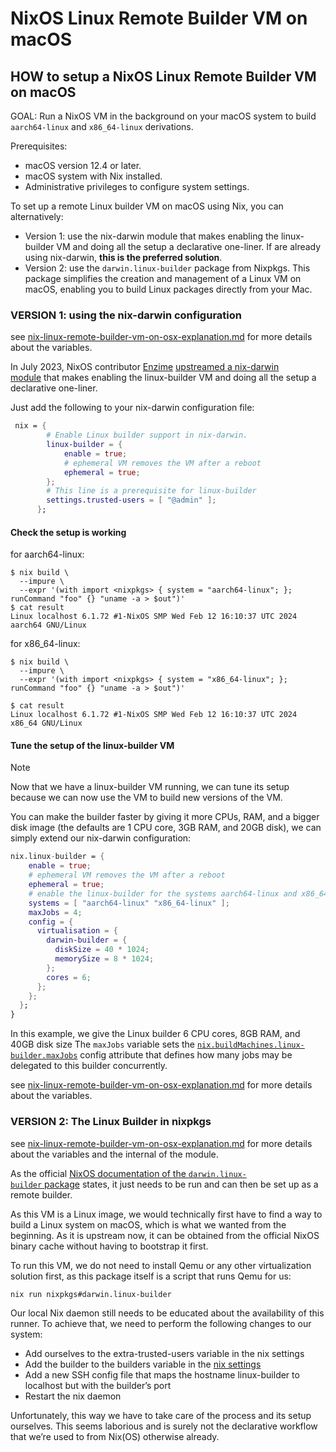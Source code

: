 
# NixOS Linux Remote Builder VM on macOS

## HOW to setup a NixOS Linux Remote Builder VM on macOS
GOAL: Run a NixOS VM in the background on your macOS system to build `aarch64-linux` and `x86_64-linux` derivations.


Prerequisites:

* macOS version 12.4 or later.
* macOS system with Nix installed.
* Administrative privileges to configure system settings.

To set up a remote Linux builder VM on macOS using Nix, you can alternatively:

* Version 1: use the nix-darwin module that makes enabling the linux-builder VM and doing all the setup a declarative one-liner. If are already using nix-darwin, **this is the preferred solution**.
* Version 2: use the `darwin.linux-builder` package from Nixpkgs. This package simplifies the creation and management of a Linux VM on macOS, enabling you to build Linux packages directly from your Mac.

### VERSION 1: using the nix-darwin configuration

see [nix-linux-remote-builder-vm-on-osx-explanation.md](nix-linux-remote-builder-vm-on-osx-explanation.md) for more details about the variables.

In July 2023, NixOS contributor [Enzime](https://github.com/enzime) [upstreamed a nix-darwin module](https://github.com/LnL7/nix-darwin/commit/d2b01ab455cb3fcae531fecc5fd23947dd102065) that makes enabling the linux-builder VM and doing all the setup a declarative one-liner.

Just add the following to your nix-darwin configuration file:

```nix
 nix = {
        # Enable Linux builder support in nix-darwin.
        linux-builder = {
            enable = true;
            # ephemeral VM removes the VM after a reboot
            ephemeral = true;
        };
        # This line is a prerequisite for linux-builder
        settings.trusted-users = [ "@admin" ];
      };
```

#### Check the setup is working

for aarch64-linux:

```
$ nix build \
  --impure \
  --expr '(with import <nixpkgs> { system = "aarch64-linux"; }; runCommand "foo" {} "uname -a > $out")'
$ cat result
Linux localhost 6.1.72 #1-NixOS SMP Wed Feb 12 16:10:37 UTC 2024 aarch64 GNU/Linux
```

for x86_64-linux:

```
$ nix build \
  --impure \
  --expr '(with import <nixpkgs> { system = "x86_64-linux"; }; runCommand "foo" {} "uname -a > $out")'

$ cat result
Linux localhost 6.1.72 #1-NixOS SMP Wed Feb 12 16:10:37 UTC 2024 x86_64 GNU/Linux
```

#### Tune the setup of the linux-builder VM

> [!NOTE] 
> Now that we have a linux-builder VM running, we can tune its setup because we can now use the VM to build new versions of the VM.

You can make the builder faster by giving it more CPUs, RAM, and a bigger disk image (the defaults are 1 CPU core, 3GB RAM, and 20GB disk), we can simply extend our nix-darwin configuration:

```nix
nix.linux-builder = {
    enable = true;
    # ephemeral VM removes the VM after a reboot
    ephemeral = true;
    # enable the linux-builder for the systems aarch64-linux and x86_64-linux
    systems = [ "aarch64-linux" "x86_64-linux" ];
    maxJobs = 4;
    config = {
      virtualisation = {
        darwin-builder = {
          diskSize = 40 * 1024;
          memorySize = 8 * 1024;
        };
        cores = 6;
      };
    };
  };
}
```
In this example, we give the Linux builder 6 CPU cores, 8GB RAM, and 40GB disk size
The `maxJobs` variable sets the [`nix.buildMachines.linux-builder.maxJobs`](https://daiderd.com/nix-darwin/manual/index.html#opt-nix.buildMachines._.maxJobs) config attribute that defines how many jobs may be delegated to this builder concurrently.

see [nix-linux-remote-builder-vm-on-osx-explanation.md](nix-linux-remote-builder-vm-on-osx-explanation.md) for more details about the variables.

### VERSION 2: The Linux Builder in nixpkgs
 
see [nix-linux-remote-builder-vm-on-osx-explanation.md](nix-linux-remote-builder-vm-on-osx-explanation.md) for more details about the variables and the internal of the module.

As the official [NixOS documentation of the `darwin.linux-builder` package](https://nixos.org/manual/nixpkgs/stable/#sec-darwin-builder) states, it just needs to be run and can then be set up as a remote builder.

As this VM is a Linux image, we would technically first have to find a way to build a Linux system on macOS, which is what we wanted from the beginning. As it is upstream now, it can be obtained from the official NixOS binary cache without having to bootstrap it first.

To run this VM, we do not need to install Qemu or any other virtualization solution first, as this package itself is a script that runs Qemu for us:

```bash
nix run nixpkgs#darwin.linux-builder
```

Our local Nix daemon still needs to be educated about the availability of this runner. To achieve that, we need to perform the following changes to our system:

* Add ourselves to the extra-trusted-users variable in the nix settings
* Add the builder to the builders variable in the [nix settings](https://nixos.org/manual/nix/stable/command-ref/conf-file)
* Add a new SSH config file that maps the hostname linux-builder to localhost but with the builder’s port
* Restart the nix daemon

Unfortunately, this way we have to take care of the process and its setup ourselves. This seems laborious and is surely not the declarative workflow that we’re used to from Nix(OS) otherwise already.


## 